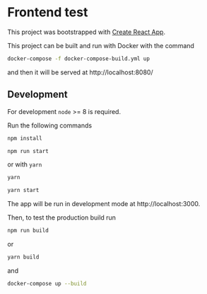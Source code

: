 # Frontend test

This project was bootstrapped with [Create React App](https://github.com/facebookincubator/create-react-app).

This project can be built and run with Docker with the command

```sh
docker-compose -f docker-compose-build.yml up
```

and then it will be served at http://localhost:8080/

## Development

For development `node` >= 8 is required.

Run the following commands

```sh
npm install

npm run start
```

or with `yarn`

```sh
yarn

yarn start
```

The app will be run in development mode at http://localhost:3000.

Then, to test the production build run

```sh
npm run build
```

or

```sh
yarn build
```

and

```sh
docker-compose up --build
```
